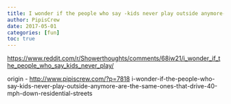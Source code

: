 ```yaml
---
title: I wonder if the people who say -kids never play outside anymore- are the same ones that drive 40 mph down residential streets
author: PipisCrew
date: 2017-05-01
categories: [fun]
toc: true
---
```


https://www.reddit.com/r/Showerthoughts/comments/68iw21/i_wonder_if_the_people_who_say_kids_never_play/

origin - http://www.pipiscrew.com/?p=7818 i-wonder-if-the-people-who-say-kids-never-play-outside-anymore-are-the-same-ones-that-drive-40-mph-down-residential-streets